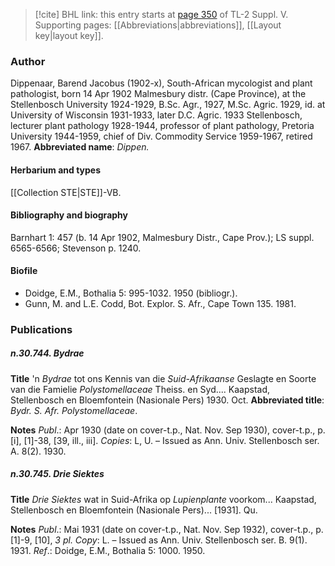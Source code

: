 > [!cite] BHL link: this entry starts at [page 350](https://www.biodiversitylibrary.org/page/33259396) of TL-2 Suppl. V.
> Supporting pages: [[Abbreviations|abbreviations]], [[Layout key|layout key]].

### Author

Dippenaar, Barend Jacobus (1902-x), South-African mycologist and plant pathologist, born 14 Apr 1902 Malmesbury distr. (Cape Province), at the Stellenbosch University 1924-1929, B.Sc. Agr., 1927, M.Sc. Agric. 1929, id. at University of Wisconsin 1931-1933, later D.C. Agric. 1933 Stellenbosch, lecturer plant pathology 1928-1944, professor of plant pathology, Pretoria University 1944-1959, chief of Div. Commodity Service 1959-1967, retired 1967. 
**Abbreviated name**: *Dippen.*

#### Herbarium and types

[[Collection STE|STE]]-VB.

#### Bibliography and biography

Barnhart 1: 457 (b. 14 Apr 1902, Malmesbury Distr., Cape Prov.); LS suppl. 6565-6566; Stevenson p. 1240.

#### Biofile

- Doidge, E.M., Bothalia 5: 995-1032. 1950 (bibliogr.).
- Gunn, M. and L.E. Codd, Bot. Explor. S. Afr., Cape Town 135. 1981.

### Publications

##### n.30.744. Bydrae

**Title**
'n *Bydrae* tot ons Kennis van die *Suid-Afrikaanse* Geslagte en Soorte van die Famielie *Polystomellaceae* Theiss. en Syd.... Kaapstad, Stellenbosch en Bloemfontein (Nasionale Pers) 1930. Oct.
**Abbreviated title**: *Bydr. S. Afr. Polystomellaceae*.

**Notes**
*Publ*.: Apr 1930 (date on cover-t.p., Nat. Nov. Sep 1930), cover-t.p., p. \[i\], \[1\]-38, \[39, ill., iii\]. *Copies*: L, U. – Issued as Ann. Univ. Stellenbosch ser. A. 8(2). 1930.

##### n.30.745. Drie Siektes

**Title**
*Drie Siektes* wat in Suid-Afrika op *Lupienplante* voorkom... Kaapstad, Stellenbosch en Bloemfontein (Nasionale Pers)... \[1931\]. Qu.

**Notes**
*Publ*.: Mai 1931 (date on cover-t.p., Nat. Nov. Sep 1932), cover-t.p., p. \[1\]-9, \[10\], *3 pl. Copy*: L. – Issued as Ann. Univ. Stellenbosch ser. B. 9(1). 1931.
*Ref*.: Doidge, E.M., Bothalia 5: 1000. 1950.

